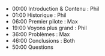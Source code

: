 - 00:00 Introduction & Contenu : Phil
- 01:00 Historique : Phil
- 06:00 Premier pilote : Max
- 19:00 Voyons plus grand : Phil
- 36:00 Problèmes : Max
- 46:00 Conclusions : Both
- 50:00 Questions
